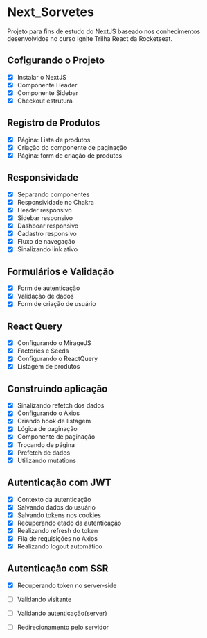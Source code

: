 # Next_Sorvetes
<p>Projeto para fins de estudo do NextJS baseado nos conhecimentos desenvolvidos no curso Ignite Trilha React da Rocketseat.</p>

## Cofigurando o Projeto
- [X] Instalar o NextJS
- [X] Componente Header
- [X] Componente Sidebar
- [X] Checkout estrutura

## Registro de Produtos
- [X] Página: Lista de produtos
- [X] Criação do componente de paginação
- [X] Página: form de criação de produtos

## Responsividade
- [X] Separando componentes
- [X] Responsividade no Chakra
- [X] Header responsivo
- [X] Sidebar responsivo
- [X] Dashboar responsivo
- [X] Cadastro responsivo
- [X] Fluxo de navegação
- [X] Sinalizando link ativo

## Formulários e Validação
- [X] Form de autenticação
- [X] Validação de dados
- [X] Form de criação de usuário

## React Query
- [X] Configurando o MirageJS
- [X] Factories e Seeds
- [X] Configurando o ReactQuery
- [X] Listagem de produtos

## Construindo aplicação
- [X] Sinalizando refetch dos dados
- [X] Configurando o Axios
- [X] Criando hook de listagem
- [X] Lógica de paginação
- [X] Componente de paginação
- [X] Trocando de página
- [X] Prefetch de dados
- [X] Utilizando mutations

## Autenticação com JWT
- [X] Contexto da autenticação
- [X] Salvando dados do usuário
- [X] Salvando tokens nos cookies
- [X] Recuperando etado da autenticação
- [X] Realizando refresh do token
- [X] Fila de requisições no Axios
- [X] Realizando logout automático

## Autenticação com SSR
- [X] Recuperando token no server-side
- [ ] Validando visitante
- [ ] Validando autenticação(server)
- [ ] Redirecionamento pelo servidor

